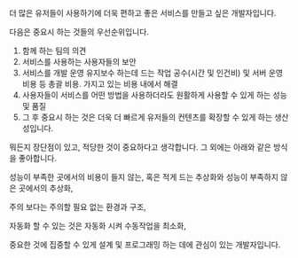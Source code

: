 더 많은 유저들이 사용하기에 더욱 편하고 좋은 서비스를 만들고 싶은 개발자입니다.

다음은 중요시 하는 것들의 우선순위입니다.

1. 함께 하는 팀의 의견
2. 서비스를 사용하는 사용자들의 보안
3. 서비스를 개발 운영 유지보수 하는데 드는 작업 공수(시간 및 인건비) 및 서버 운영 비용 등 총괄 비용. 가지고 있는 비용 내에서 해결
4. 사용자들이 서비스를 어떤 방법을 사용하더라도 원활하게 사용할 수 있게 하는 성능 및 품질
5. 그 후 중요시 하는 것은 더욱 더 빠르게 유저들의 컨텐츠를 확장할 수 있게 하는 생산성입니다.

뭐든지 장단점이 있고, 적당한 것이 중요하다고 생각합니다. 그 외에는 아래와 같은 방식을 좋아합니다.


성능이 부족한 곳에서의 비용이 들지 않는, 혹은 적게 드는 추상화와 성능이 부족하지 않은 곳에서의 추상화,

주의 보다는 주의할 필요 없는 환경과 구조,

자동화 할 수 있는 것은 자동화 시켜 수동작업을 최소화,

중요한 것에 집중할 수 있게 설계 및 프로그래밍 하는 데에 관심이 있는 개발자입니다.
